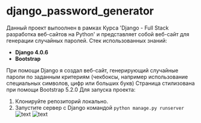 # django_password_generator
Данный проект выпоолнен в рамках Курса 'Django  - Full Stack разработка веб-сайтов на Python' и
представляет собой веб-сайт для генерации случайных паролей.
Стек использованных знаний:
- **Django 4.0.6**
- **Bootstrap**

При помощи Djangо  я создал веб-сайт, генерирующий случайные пароли по заданным критериям (чекбоксы, например использование специальных символов, цифр или больших букв)
Страница стилизована при помощи  Bootstrap 5.2.0
Для запуска проекта:
1. Клонируйте репозиторий локально.
2. Запустите сервер с Django командой
` python manage.py runserver `
![text](https://github.com/heavenyoung1/django_password_generator/blob/master/home_page.png 'home_page')
![text](https://github.com/heavenyoung1/django_password_generator/blob/master/generated_password.png 'generated password')


